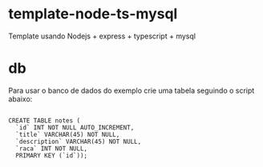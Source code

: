 # template-node-ts-mysql
Template usando Nodejs + express + typescript + mysql


# db

Para usar o banco de dados do exemplo crie uma tabela seguindo o script abaixo:

```

CREATE TABLE notes (
  `id` INT NOT NULL AUTO_INCREMENT,
  `title` VARCHAR(45) NOT NULL,
  `description` VARCHAR(45) NOT NULL,
  `raca` INT NOT NULL,
  PRIMARY KEY (`id`));

```

